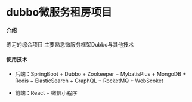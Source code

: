 # dubbo微服务租房项目

#### 介绍
练习的综合项目 主要熟悉微服务框架Dubbo与其他技术

#### 使用技术

* 后端：SpringBoot + Dubbo + Zookeeper + MybatisPlus + MongoDB + Redis + ElasticSearch + GraphQL + RocketMQ + WebScoket

* 前端：React + 微信小程序
